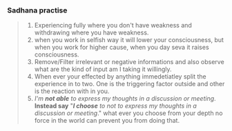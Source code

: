 

### Sadhana practise
> 1) Experiencing fully where you don't have weakness and withdrawing where you have weakness.
> 2) when you work in selfish way it will lower your consciousness, but when you work for higher cause, when you day seva it raises consciousness.
> 3) Remove/Filter irrelevant or negative informations and also observe what are the kind of input am I taking it willingly.
>4) When ever your effected by anything immedetiatley split the experience in to two. One is the triggering factor outside and other is the reaction with in you.
>5) *I'm **not able**  to express my thoughts in a discussion or meeting*. 
>**Instead say** "***I choose*** *to not to express my thoughts in a discussion or meeting*."  what ever you choose from your depth no force in the world can prevent you from doing that.

<!--stackedit_data:
eyJoaXN0b3J5IjpbNTIyNjMyMjA0LC0xMDY0NzM2MzE4XX0=
-->